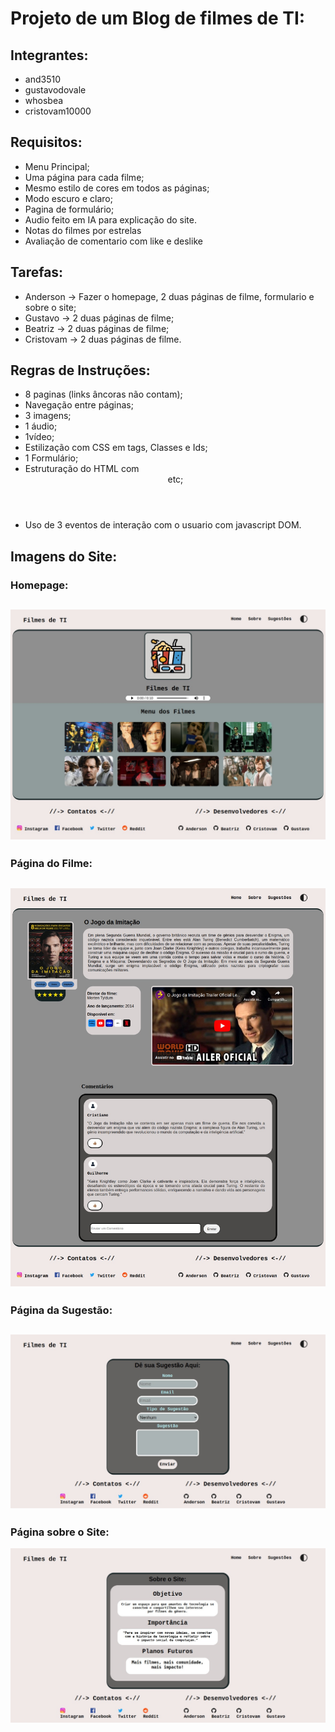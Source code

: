 # Projeto de um Blog de filmes de TI:

## Integrantes:
   - and3510
   - gustavodovale
   - whosbea
   - cristovam10000

## Requisitos:
   - Menu Principal;
   - Uma página para cada filme;
   - Mesmo estilo de cores em todos as páginas;
   - Modo escuro e claro;
   - Pagina de formulário;
   - Audio feito em IA para explicação do site.
   - Notas do filmes por estrelas
   - Avaliação de comentario com like e deslike

## Tarefas:
   - Anderson → Fazer o homepage, 2 duas páginas de filme, formulario e sobre o site;
   - Gustavo →  2 duas páginas de filme;
   - Beatriz → 2 duas páginas de filme;
   - Cristovam → 2 duas páginas de filme.


## Regras de Instruções:
   - 8 paginas (links âncoras não contam);
   - Navegação entre páginas;
   - 3 imagens;
   - 1 áudio;
   - 1vídeo;
   - Estilização com CSS em tags, Classes e Ids;
   - 1 Formulário;
   - Estruturação do HTML com <header> <section> <footer> etc;
   - Uso de 3 eventos de interação com o usuario com javascript DOM.


## Imagens do Site:

   ### Homepage:
   ![alt text](images-site/image-2.png)
   -----
   ### Página do Filme:
   ![alt text](images-site/image.png)
   ------
   ### Página da Sugestão:
   ![alt text](images-site/image-1.png)
   ------
   ### Página sobre o Site:
   ![alt text](images-site/image-3.png)